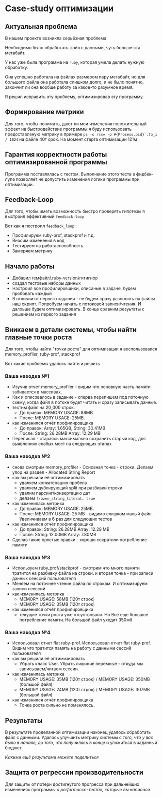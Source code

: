 # Case-study оптимизации

## Актуальная проблема
В нашем проекте возникла серьёзная проблема.

Необходимо было обработать файл с данными, чуть больше ста мегабайт.

У нас уже была программа на `ruby`, которая умела делать нужную обработку.

Она успешно работала на файлах размером пару мегабайт, но для большого файла она работала слишком долго, и не было понятно, закончит ли она вообще работу за какое-то разумное время.

Я решил исправить эту проблему, оптимизировав эту программу.

## Формирование метрики
Для того, чтобы понимать, дают ли мои изменения положительный эффект на быстродействие программы я 
буду использовать предоставленую метрику в примере ``ps -o rss= -p #{Process.pid}`.to_i / 1024`` на файле 40т срок. 
На момент старта оптимизации 121м  

## Гарантия корректности работы оптимизированной программы
Программа поставлялась с тестом. Выполнение этого теста в фидбек-лупе позволяет не допустить изменения логики программы при оптимизации.

## Feedback-Loop
Для того, чтобы иметь возможность быстро проверять гипотезы я выстроил эффективный `feedback-loop`

Вот как я построил `feedback_loop`:
- Профилируем ruby-prof, stackprof и т.д.
- Вносим изменения в код
- Тестируем на работаспособность
- Замеряем метрику


## Начало работы
- Добавил гемфайл/.ruby-version/гитигнор 
- создал тестовые наборы данных
- Настроил все профилировщики, описаные в задаче, будем пробовать каждый
- В отличии от первого задания - не будем сразу разносить на файлы наш скрипт. Попробуем начать с потоковой записи/чтения. И далоьше будем оптимизировать. В конце сравним резуьтаты с решением из первого задания 

## Вникаем в детали системы, чтобы найти главные точки роста
Для того, чтобы найти "точки роста" для оптимизации я воспользовался memory_profiler, ruby-prof, stackprof

Вот какие проблемы удалось найти и решить

### Ваша находка №1
- Изучив отчет memory_profiler - видим что основную часть памяти забивается в массивах.
- Как и описовалось в задание - сперва перепишем под поточную схему, когда файл в потоке будет читать и сразу записывать данные. 
- тестим файл на 20_000 строк. 
  - До правок: MEMORY USAGE: 88MB
  - После: MEMORY USAGE: 25MB.
- как изменился отчёт профилировщика
  - До правок: Array: 1.65GB, String: 30.41MB
  - После: String: 26.28MB Array: 12.29 MB 
- Переписал - стараясь максимально сохранить старый код, для выявлениях слабых мест на следующих этапах

### Ваша находка №2
- снова смотрим memory_profiler - Основная точка - строки. Делаем упор на раздел - Allocated String Report
- как вы решили её оптимизировать
  - удаляем конкатенацию пробела
  - удаляем дублирующий split при разбивки строки
  - удалим парсинг/конвертацию дат
  - делаем `frozen_string_literal: true`
- как изменилась метрика
  - До правок: MEMORY USAGE: 25MB.
  - После: MEMORY USAGE: 25 MB - видимо слишком малый файл. Увеличиваем в 6 раз для следующих тестов
- как изменился отчёт профилировщика
  - До правок: String: 26.28MB Array: 12.29 MB 
  - После: String: 12.00MB Array: 7.80MB   
- Сделав такие простые правки - хорошо сократили потребление памяти

### Ваша находка №3
- Используем ruby_prof/stackprof - смотрим что много памяти тратится на разбивку файла на строки. и вторая точка - при записи данных сеессий пользователя
- Меняем на поточнее чтение файла по строкам. И оптимизируем записи сеессий
- как изменилась метрика
  - MEMORY USAGE: 58MB (120т строк)
  - MEMORY USAGE: 35MB (120т строк)
- как изменился отчёт профилировщика
  - текущие точки роста уже отсуствовали. Но Все еще большое потребление памяти. На большой файл уходит 350мб

  
### Ваша находка №4
- Использовал отчет flat ruby-prof. Использовал отчет flat ruby-prof. Видим что тратится память на работу с данными сессий пользователя
- как вы решили её оптимизировать
  - Убрать класс User. Убрать лишиние перемные - откуда мы записываем/читаем сессии.   
- как изменилась метрика
  - MEMORY USAGE: 35MB (120т строк) / MEMORY USAGE: 350MB (большой файл)
  - MEMORY USAGE: 24MB (120т строк) / MEMORY USAGE: 307MB (большой файл)
- как изменился отчёт профилировщика
  - Точка роста сильно не поменялось. 

## Результаты
В результате проделанной оптимизации наконец удалось обработать файл с данными.
Удалось улучшить метрику системы с *того, что у вас было в начале, до того, что получилось в конце* и уложиться в заданный бюджет.

*Какими ещё результами можете поделиться*

## Защита от регрессии производительности
Для защиты от потери достигнутого прогресса при дальнейших изменениях программы *о performance-тестах, которые вы написали*
